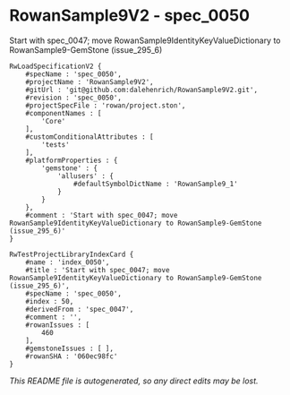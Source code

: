 # RowanSample9V2 - spec_0050
Start with spec_0047; move RowanSample9IdentityKeyValueDictionary to RowanSample9-GemStone (issue_295_6)
```
RwLoadSpecificationV2 {
	#specName : 'spec_0050',
	#projectName : 'RowanSample9V2',
	#gitUrl : 'git@github.com:dalehenrich/RowanSample9V2.git',
	#revision : 'spec_0050',
	#projectSpecFile : 'rowan/project.ston',
	#componentNames : [
		'Core'
	],
	#customConditionalAttributes : [
		'tests'
	],
	#platformProperties : {
		'gemstone' : {
			'allusers' : {
				#defaultSymbolDictName : 'RowanSample9_1'
			}
		}
	},
	#comment : 'Start with spec_0047; move RowanSample9IdentityKeyValueDictionary to RowanSample9-GemStone (issue_295_6)'
}

RwTestProjectLibraryIndexCard {
	#name : 'index_0050',
	#title : 'Start with spec_0047; move RowanSample9IdentityKeyValueDictionary to RowanSample9-GemStone (issue_295_6)',
	#specName : 'spec_0050',
	#index : 50,
	#derivedFrom : 'spec_0047',
	#comment : '',
	#rowanIssues : [
		460
	],
	#gemstoneIssues : [ ],
	#rowanSHA : '060ec98fc'
}
```

*This README file is autogenerated, so any direct edits may be lost.*
